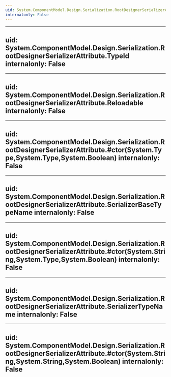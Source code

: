 ```yaml
---
uid: System.ComponentModel.Design.Serialization.RootDesignerSerializerAttribute
internalonly: False
---
```


---
uid: System.ComponentModel.Design.Serialization.RootDesignerSerializerAttribute.TypeId
internalonly: False
---

---
uid: System.ComponentModel.Design.Serialization.RootDesignerSerializerAttribute.Reloadable
internalonly: False
---

---
uid: System.ComponentModel.Design.Serialization.RootDesignerSerializerAttribute.#ctor(System.Type,System.Type,System.Boolean)
internalonly: False
---

---
uid: System.ComponentModel.Design.Serialization.RootDesignerSerializerAttribute.SerializerBaseTypeName
internalonly: False
---

---
uid: System.ComponentModel.Design.Serialization.RootDesignerSerializerAttribute.#ctor(System.String,System.Type,System.Boolean)
internalonly: False
---

---
uid: System.ComponentModel.Design.Serialization.RootDesignerSerializerAttribute.SerializerTypeName
internalonly: False
---

---
uid: System.ComponentModel.Design.Serialization.RootDesignerSerializerAttribute.#ctor(System.String,System.String,System.Boolean)
internalonly: False
---
